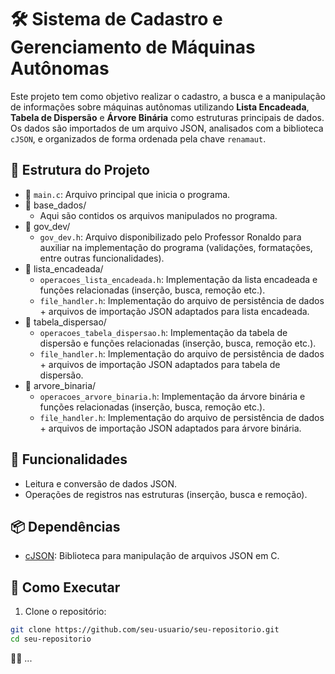 # 🛠️ Sistema de Cadastro e Gerenciamento de Máquinas Autônomas

Este projeto tem como objetivo realizar o cadastro, a busca e a manipulação de informações sobre máquinas autônomas utilizando **Lista Encadeada**, **Tabela de Dispersão** e **Árvore Binária** como estruturas principais de dados. Os dados são importados de um arquivo JSON, analisados com a biblioteca `cJSON`, e organizados de forma ordenada pela chave `renamaut`.

## 📁 Estrutura do Projeto

- 🧾 `main.c`: Arquivo principal que inicia o programa.
- 📂 base_dados/
  - Aqui são contidos os arquivos manipulados no programa.
- 📂 gov_dev/
  - `gov_dev.h`: Arquivo disponibilizado pelo Professor Ronaldo para auxiliar na implementação do programa (validações, formatações, entre outras funcionalidades).
- 📂 lista_encadeada/
  - `operacoes_lista_encadeada.h`: Implementação da lista encadeada e funções relacionadas (inserção, busca, remoção etc.).
  - `file_handler.h`: Implementação do arquivo de persistência de dados + arquivos de importação JSON adaptados para lista encadeada.
- 📂 tabela_dispersao/
  - `operacoes_tabela_dispersao.h`: Implementação da tabela de dispersão e funções relacionadas (inserção, busca, remoção etc.).
  - `file_handler.h`: Implementação do arquivo de persistência de dados + arquivos de importação JSON adaptados para tabela de dispersão.
- 📂 arvore_binaria/
  - `operacoes_arvore_binaria.h`: Implementação da árvore binária e funções relacionadas (inserção, busca, remoção etc.).
  - `file_handler.h`: Implementação do arquivo de persistência de dados + arquivos de importação JSON adaptados para árvore binária.

## 🔧 Funcionalidades

- Leitura e conversão de dados JSON.
- Operações de registros nas estruturas (inserção, busca e remoção).

## 📦 Dependências

- [cJSON](https://github.com/DaveGamble/cJSON): Biblioteca para manipulação de arquivos JSON em C.

## 🚀 Como Executar

1. Clone o repositório:

```bash
git clone https://github.com/seu-usuario/seu-repositorio.git
cd seu-repositorio
```

🚧👷 ...
